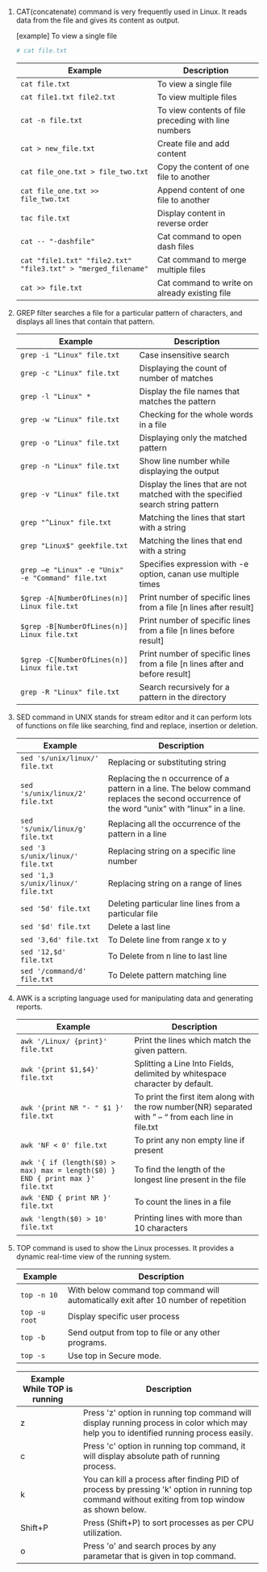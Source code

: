 1. CAT(concatenate) command is very frequently used in Linux. It reads data from the file and gives its content as output.

    [example]
    To view a single file
    ```bash
    # cat file.txt
    ```

    | Example        | Description    |
    | -------------- | -------------- |
    | `cat file.txt` | To view a single file |
    | `cat file1.txt file2.txt` | To view multiple files |
    | `cat -n file.txt` | To view contents of file preceding with line numbers | 
    | `cat > new_file.txt` | Create file and add content |
    | `cat file_one.txt > file_two.txt` | Copy the content of one file to another |
    | `cat file_one.txt >> file_two.txt` | Append content of one file to another |
    | `tac file.txt` | Display content in reverse order |
    | `cat -- "-dashfile"` | Cat command to open dash files |
    | `cat "file1.txt" "file2.txt" "file3.txt" > "merged_filename"` | Cat command to merge multiple files |
    | `cat >> file.txt` | Cat command to write on already existing file |


2. GREP filter searches a file for a particular pattern of characters, and displays all lines that contain that pattern. 

    | Example        | Description    |
    | -------------- | -------------- |
    | `grep -i "Linux" file.txt` | Case insensitive search |
    | `grep -c "Linux" file.txt` | Displaying the count of number of matches |
    | `grep -l "Linux" *` | Display the file names that matches the pattern |
    | `grep -w "Linux" file.txt` | Checking for the whole words in a file |
    | `grep -o "Linux" file.txt` | Displaying only the matched pattern |
    | `grep -n "Linux" file.txt` | Show line number while displaying the output |
    | `grep -v "Linux" file.txt` | Display the lines that are not matched with the specified search string pattern |
    | `grep "^Linux" file.txt` | Matching the lines that start with a string |
    | `grep "Linux$" geekfile.txt` | Matching the lines that end with a string |
    | `grep –e "Linux" -e "Unix" -e "Command" file.txt` | Specifies expression with -e option, canan use multiple times |
    | `$grep -A[NumberOfLines(n)] Linux file.txt` | Print number of specific lines from a file [n lines after result] |
    | `$grep -B[NumberOfLines(n)] Linux file.txt` | Print number of specific lines from a file [n lines before result] |
    | `$grep -C[NumberOfLines(n)] Linux file.txt` | Print number of specific lines from a file [n lines after and before result] |
    | `grep -R "Linux" file.txt` | Search recursively for a pattern in the directory |


3. SED command in UNIX stands for stream editor and it can perform lots of functions on file like searching, find and replace, insertion or deletion.

    | Example        | Description    |
    | -------------- | -------------- |
    | `sed 's/unix/linux/' file.txt` | Replacing or substituting string |
    | `sed 's/unix/linux/2' file.txt` | Replacing the n occurrence of a pattern in a line. The below command replaces the second occurrence of the word “unix” with “linux” in a line.  |
    | `sed 's/unix/linux/g' file.txt` | Replacing all the occurrence of the pattern in a line |
    | `sed '3 s/unix/linux/' file.txt` | Replacing string on a specific line number |
    | `sed '1,3 s/unix/linux/' file.txt` | Replacing string on a range of lines |
    | `sed '5d' file.txt` | Deleting particular line lines from a particular file |
    | `sed '$d' file.txt` | Delete a last line |
    | `sed '3,6d' file.txt` | To Delete line from range x to y |
    | `sed '12,$d' file.txt` | To Delete from n line to last line |
    | `sed '/command/d' file.txt` | To Delete pattern matching line |
    

4. AWK is a scripting language used for manipulating data and generating reports.

    | Example        | Description    |
    | -------------- | -------------- |
    | `awk '/Linux/ {print}' file.txt` | Print the lines which match the given pattern. |
    | `awk '{print $1,$4}' file.txt` | Splitting a Line Into Fields, delimited by whitespace character by default. |
    | `awk '{print NR "- " $1 }' file.txt` | To print the first item along with the row number(NR) separated with ” – “ from each line in file.txt |
    | `awk 'NF < 0' file.txt` | To print any non empty line if present |
    | `awk '{ if (length($0) > max) max = length($0) } END { print max }' file.txt` | To find the length of the longest line present in the file |
    | `awk 'END { print NR }' file.txt` | To count the lines in a file |
    | `awk 'length($0) > 10' file.txt` | Printing lines with more than 10 characters |


5. TOP command is used to show the Linux processes. It provides a dynamic real-time view of the running system.

    | Example        | Description    |
    | -------------- | -------------- |
    | `top -n 10` | With below command top command will automatically exit after 10 number of repetition |
    | `top -u root` | Display specific user process |
    | `top -b` | Send output from top to file or any other programs. |
    | `top -s` | Use top in Secure mode. |
    

    | Example While TOP is running | Description    |
    | ---------------------------- | -------------- |
    | z | Press 'z' option in running top command will display running process in color which may help you to identified running process easily. |
    | c | Press 'c' option in running top command, it will display absolute path of running process. |
    | k | You can kill a process after finding PID of process by pressing 'k' option in running top command without exiting from top window as shown below. |
    | Shift+P | Press (Shift+P) to sort processes as per CPU utilization. |
    | o | Press 'o' and search proces by any parametar that is given in top command. |

